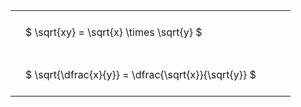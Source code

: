 ---
---

#  
<br>
<style type="text/css">
#T_e5a05 th.col_heading {
  text-align: left;
  font-size: 1em;
}
#T_e5a05 td {
  text-align: left;
  font-size: 1em;
  padding: 1.5em;
}
#T_e5a05_row0_col0, #T_e5a05_row1_col0 {
  width: 400px;
  white-space: pre-wrap;
}
</style>
<table id="T_e5a05">
  <thead>
  </thead>
  <tbody>
    <tr>
      <td id="T_e5a05_row0_col0" class="data row0 col0" >$ \sqrt{xy} = \sqrt{x} \times \sqrt{y} $</td>
    </tr>
    <tr>
      <td id="T_e5a05_row1_col0" class="data row1 col0" >$ \sqrt{\dfrac{x}{y}} = \dfrac{\sqrt{x}}{\sqrt{y}} $</td>
    </tr>
  </tbody>
</table>
